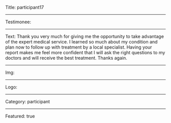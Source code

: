Title: participant17

----

Testimonee:

----

Text: Thank you very much for giving me the opportunity to take advantage of the expert medical service. I learned so much about my condition and plan now to follow up with treatment by a local specialist. Having your report makes me feel more confident that I will ask the right questions to my doctors and will receive the best treatment. Thanks again.

----

Img:

----

Logo:

----

Category: participant

----

Featured: true

